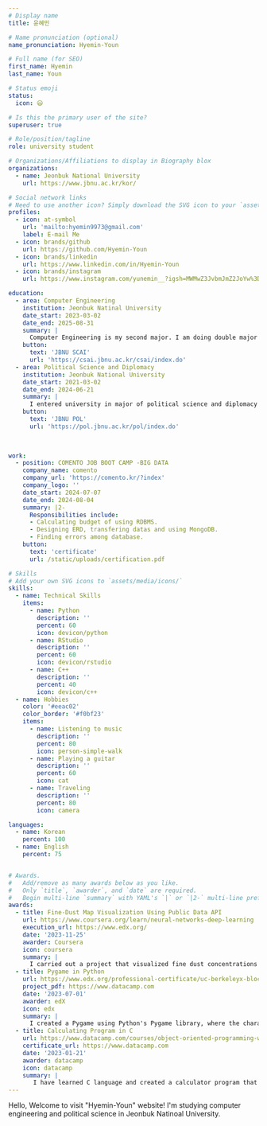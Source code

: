 ```yaml
---
# Display name
title: 윤혜민

# Name pronunciation (optional)
name_pronunciation: Hyemin-Youn

# Full name (for SEO)
first_name: Hyemin
last_name: Youn

# Status emoji
status:
  icon: 😃

# Is this the primary user of the site?
superuser: true

# Role/position/tagline
role: university student

# Organizations/Affiliations to display in Biography blox
organizations:
  - name: Jeonbuk National University
    url: https://www.jbnu.ac.kr/kor/

# Social network links
# Need to use another icon? Simply download the SVG icon to your `assets/media/icons/` folder.
profiles:
  - icon: at-symbol
    url: 'mailto:hyemin9973@gmail.com'
    label: E-mail Me
  - icon: brands/github
    url: https://github.com/Hyemin-Youn
  - icon: brands/linkedin
    url: https://www.linkedin.com/in/Hyemin-Youn
  - icon: brands/instagram
    url: https://www.instagram.com/yunemin__?igsh=MWMwZ3JvbmJmZ2JoYw%3D%3D&utm_source=qr

education:
  - area: Computer Engineering
    institution: Jeonbuk Natinal University
    date_start: 2023-03-02
    date_end: 2025-08-31
    summary: |
      Computer Engineering is my second major. I am doing double major in Jeonbuk National University. I want to be a DBA engineer in the future.
    button:
      text: 'JBNU SCAI'
      url: 'https://csai.jbnu.ac.kr/csai/index.do'
  - area: Political Science and Diplomacy
    institution: Jeonbuk National University
    date_start: 2021-03-02
    date_end: 2024-06-21
    summary: |
      I entered university in major of political science and diplomacy having a dream to be a diplomat. I was so touched by Niccolo Machiavelli after reading <The Prince>.
    button:
      text: 'JBNU POL'
      url: 'https://pol.jbnu.ac.kr/pol/index.do'
  

 
work:
  - position: COMENTO JOB BOOT CAMP -BIG DATA
    company_name: comento
    company_url: 'https://comento.kr/?index'
    company_logo: ''
    date_start: 2024-07-07
    date_end: 2024-08-04
    summary: |2-
      Responsibilities include:
      - Calculating budget of using RDBMS.
      - Designing ERD, transfering datas and using MongoDB.
      - Finding errors among database.
    button:
      text: 'certificate'
      url: /static/uploads/certification.pdf

# Skills
# Add your own SVG icons to `assets/media/icons/`
skills:
  - name: Technical Skills
    items:
      - name: Python
        description: ''
        percent: 60
        icon: devicon/python
      - name: RStudio
        description: ''
        percent: 60
        icon: devicon/rstudio
      - name: C++
        description: ''
        percent: 40
        icon: devicon/c++
  - name: Hobbies
    color: '#eeac02'
    color_border: '#f0bf23'
    items:
      - name: Listening to music
        description: ''
        percent: 80
        icon: person-simple-walk
      - name: Playing a guitar
        description: ''
        percent: 60
        icon: cat
      - name: Traveling
        description: ''
        percent: 80
        icon: camera

languages:
  - name: Korean
    percent: 100
  - name: English 
    percent: 75


# Awards.
#   Add/remove as many awards below as you like.
#   Only `title`, `awarder`, and `date` are required.
#   Begin multi-line `summary` with YAML's `|` or `|2-` multi-line prefix and indent 2 spaces below.
awards:
  - title: Fine-Dust Map Visualization Using Public Data API
    url: https://www.coursera.org/learn/neural-networks-deep-learning
    execution_url: https://www.edx.org/
    date: '2023-11-25'
    awarder: Coursera
    icon: coursera
    summary: |
      I carried out a project that visualized fine dust concentrations across South Korea by dividing the country into 8 regions using a public data API. The project was implemented using Python.
  - title: Pygame in Python
    url: https://www.edx.org/professional-certificate/uc-berkeleyx-blockchain-fundamentals
    project_pdf: https://www.datacamp.com
    date: '2023-07-01'
    awarder: edX
    icon: edx
    summary: |
      I created a Pygame using Python's Pygame library, where the character is controlled using the keyboard arrow keys to avoid moles.
  - title: Calculating Program in C 
    url: https://www.datacamp.com/courses/object-oriented-programming-with-s3-and-r6-in-r
    certificate_url: https://www.datacamp.com
    date: '2023-01-21'
    awarder: datacamp
    icon: datacamp
    summary: |
       I have learned C language and created a calculator program that performs arithmetic operations. It allows users to input information through the console and provides the calculation results.
---
```

Hello, Welcome to visit "Hyemin-Youn" website!
I'm studying computer engineering and political science in Jeonbuk Natinoal University.